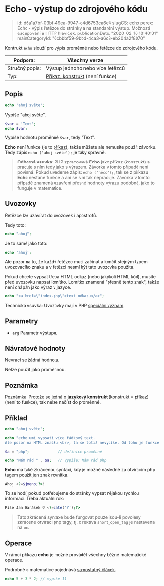 Echo - výstup do zdrojového kódu
================================

> id: d6a1a7bf-03bf-49ea-9947-d4d6753ca6e4
> slugCS: echo
> perex: Echo - výpis řetězce do stránky a na standardní výstup. Možnosti escapování a HTTP hlaviček.
> publicationDate: "2020-02-16 18:40:31"
> mainCategoryId: "6cbbbf59-9bbd-4ca3-a6c3-eb204a2f8070"

Kontrukt `echo` slouží pro výpis proměnné nebo řetězce do zdrojového kódu.

| Podpora:       | Všechny verze
|----------------|------
| Stručný popis: | Výstup jednoho nebo více řetězců
| Typ:           | <a href="/prikazy-a-funkce">Příkaz, konstrukt</a> (není funkce)

Popis
-----

```php
echo 'ahoj světe';
```

Vypíše "ahoj světe".

```php
$var = 'Text';
echo $var;
```

Vypíše hodnotu proměnné `$var`, tedy "Text".

**Echo** není funkce (je to <a href="/prikazy-a-funkce">příkaz</a>), takže můžete ale nemusíte použít závorku. Tedy zápis `echo ('ahoj světe');` je taky správně.

> **Odborná vsuvka:** PHP zpracovává **Echo** jako příkaz (konstrukt) a pracuje s ním tedy jako s výrazem. Závorka v tomto případě není povinná. Pokud uvedeme zápis: `echo ('něco');`, tak se z příkazu **Echo** nestane funkce a ani se s ní tak nepracuje. Závorka v tomto případě znamená uzavření přesné hodnoty výrazu podobně, jako to funguje v matematice.

Uvozovky
--------

Řetězce lze uzavírat do uvozovek i apostrofů.

Tedy toto:

```php
echo "ahoj";
```


Je to samé jako toto:

```php
echo 'ahoj';
```


Ale pozor na to, že každý řetězec musí začínat a končit stejným typem uvozovacího znaku a v řetězci nesmí být tato uvozovka použita.

Pokud chcete vypsat třeba HTML odkaz (nebo jakýkoli HTML kód), musíte před uvozovku napsat lomítko. Lomítko znamená "přesně tento znak", takže není chápán jako výraz v jazyce.

```php
echo "<a href=\"index.php\">text odkazu</a>";
```


Technická vsuvka: Uvozovky mají v PHP <a href="/uvozovky-vyznam">speciální význam</a>.

Parametry
---------

- `arg` Parametr výstupu.

Návratové hodnoty
-----------------

Nevrací se žádná hodnota.

Nelze použít jako proměnnou.

Poznámka
--------

Poznámka: Protože se jedná o **jazykový konstrukt** (konstrukt = příkaz) (není to funkce), tak nelze načíst do proměnné.

Příklad
-------

```php
echo "ahoj světe";

echo "echo umí vypsati více řádkový text.
Ale pozor na HTML značku <br>, ta se totiž nevypíše. Od toho je funkce nl2br().";

$a = "php";				// definice proměnné

echo "Mám rád " . $a;	// Vypíše: Mám rád php
```

**Echo** má také zkrácenou syntaxi, kdy je možné následně za otvíracím php tagem použít jen znak rovnítka.

```php
Ahoj <?=$jmeno;?>!
```

To se hodí, pokud potřebujeme do stránky vypsat nějakou rychlou informaci. Třeba aktuální rok:

```php
Píše Jan Barášek © <?=date('Y');?>
```

> Tato zkrácená syntaxe bude fungovat pouze jsou-li povoleny zkrácené otvírací php tagy, tj. direktiva `short_open_tag` je nastavena na `on`.

Operace
-------

V rámci příkazu **echo** je možné provádět všechny běžné matematické operace.

Podrobně o matematice pojednává <a href="/matematika">samostatný článek</a>.

```php
echo 5 + 3 * 2; // vypíše 11
```
